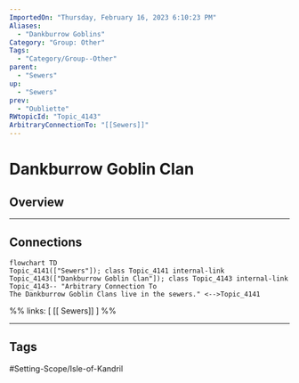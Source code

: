 ```yaml
---
ImportedOn: "Thursday, February 16, 2023 6:10:23 PM"
Aliases:
  - "Dankburrow Goblins"
Category: "Group: Other"
Tags:
  - "Category/Group--Other"
parent:
  - "Sewers"
up:
  - "Sewers"
prev:
  - "Oubliette"
RWtopicId: "Topic_4143"
ArbitraryConnectionTo: "[[Sewers]]"
---
```

# Dankburrow Goblin Clan
## Overview
---
## Connections
```mermaid
flowchart TD
Topic_4141(["Sewers"]); class Topic_4141 internal-link
Topic_4143(["Dankburrow Goblin Clan"]); class Topic_4143 internal-link
Topic_4143-- "Arbitrary Connection To
The Dankburrow Goblin Clans live in the sewers." <-->Topic_4141
```
%%
links: [ [[ Sewers]] ]
%%


---
## Tags
#Setting-Scope/Isle-of-Kandril

